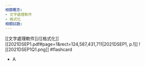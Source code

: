 ```yaml
---
相關概念: 
- 文字處理軟件
- 格式化
相關試題:
---
```


[[文字處理軟件]]/[[格式化]]
[[2021DSEP1.pdf#page=1&rect=124,587,431,711|2021DSEP1, p.1]]
![[2021DSEP1Q1.png]] #flashcard 
- A
<!--ID: 1730727373177-->


